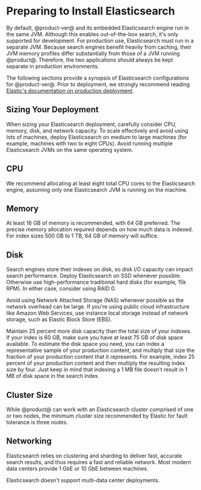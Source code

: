 # Preparing to Install Elasticsearch

By default, @product-ver@ and its embedded Elasticsearch engine run in the same
JVM. Although this enables out-of-the-box search, it's only supported for
development. For production use, Elasticsearch must run in a separate JVM.
Because search engines benefit heavily from caching, their JVM memory profiles
differ substantially from those of a JVM running @product@. Therefore, the two
applications should always be kept separate in production environments. 

The following sections provide a synopsis of Elasticsearch configurations for 
@product-ver@. Prior to deployment, we strongly recommend reading 
[Elastic's documentation on production deployment](https://www.elastic.co/guide/en/elasticsearch/guide/current/index.html). 

## Sizing Your Deployment [](id=sizing-your-deployment)

When sizing your Elasticsearch deployment, carefully consider CPU, memory, disk,
and network capacity. To scale effectively and avoid using lots of machines,
deploy Elasticsearch on medium to large machines (for example, machines with two
to eight CPUs). Avoid running multiple Elasticsearch JVMs on the same operating
system. 

## CPU [](id=cpu)

We recommend allocating at least eight total CPU cores to the Elasticsearch
engine, assuming only one Elasticsearch JVM is running on the machine. 

## Memory [](id=memory)

At least 16 GB of memory is recommended, with 64 GB preferred. The precise
memory allocation required depends on how much data is indexed. For index sizes
500 GB to 1 TB, 64 GB of memory will suffice. 

## Disk [](id=disk)

Search engines store their indexes on disk, so disk I/O capacity can impact
search performance. Deploy Elasticsearch on SSD whenever possible. Otherwise use
high-performance traditional hard disks (for example, 15k RPM). In either case,
consider using RAID 0.

Avoid using Network Attached Storage (NAS) whenever possible as the network
overhead can be large. If you're using public cloud infrastructure like Amazon
Web Services, use instance local storage instead of network storage, such as
Elastic Block Store (EBS). 

Maintain 25 percent more disk capacity than the total size of your indexes. If
your index is 60 GB, make sure you have at least 75 GB of disk space available.
To estimate the disk space you need, you can index a representative sample of
your production content, and multiply that size the fraction of your production
content that it represents. For example, index 25 percent of your production
content and then multiply the resulting index size by four. Just keep in mind
that indexing a 1 MB file doesn't result in 1 MB of disk space in the search
index. 

## Cluster Size

While @product@ can work with an Elasticsearch cluster comprised of one or two
nodes, the minimum cluster size recommended by Elastic for fault tolerance is
three nodes.

## Networking [](id=networking)

Elasticsearch relies on clustering and sharding to deliver fast, accurate search
results, and thus requires a fast and reliable network. Most modern data centers
provide 1 GbE or 10 GbE between machines. 

Elasticsearch doesn't support multi-data center deployments.

